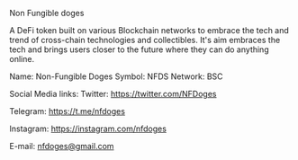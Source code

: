 Non Fungible doges

A DeFi token built on various Blockchain networks to embrace the tech and trend of cross-chain technologies and collectibles. It's aim embraces the tech and brings users closer to the future where they can do anything online.

Name: Non-Fungible Doges
Symbol: NFDS
Network: BSC

Social Media links:
Twitter: https://twitter.com/NFDoges

Telegram: https://t.me/nfdoges

Instagram: https://instagram.com/nfdoges

E-mail: nfdoges@gmail.com
